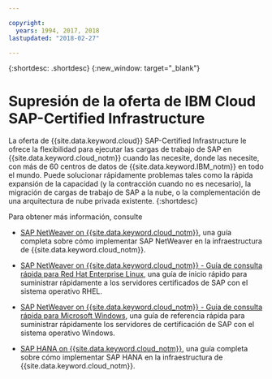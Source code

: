 ```yaml
---

copyright:
  years: 1994, 2017, 2018
lastupdated: "2018-02-27"

---
```


{:shortdesc: .shortdesc}
{:new_window: target="_blank"}

# Supresión de la oferta de IBM Cloud SAP-Certified Infrastructure

La oferta de {{site.data.keyword.cloud}} SAP-Certified Infrastructure le ofrece la flexibilidad para ejecutar las cargas de trabajo de SAP en {{site.data.keyword.cloud_notm}} cuando las necesite, donde las necesite, con más de 60 centros de datos de {{site.data.keyword.IBM_notm}} en todo el mundo. Puede solucionar rápidamente problemas tales como la rápida expansión de la capacidad (y la contracción cuando no es necesario), la migración de cargas de trabajo de SAP a la nube, o la complementación de una arquitectura de nube privada existente.
{:shortdesc}

Para obtener más información,
consulte 

  * [SAP NetWeaver on {{site.data.keyword.cloud_notm}}](https://console.bluemix.net/docs/infrastructure/sap-netweaver/sap-index.html#getting-started), una guía completa sobre cómo implementar SAP NetWeaver en la infraestructura de {{site.data.keyword.cloud_notm}}.
  * [SAP NetWeaver on {{site.data.keyword.cloud_notm}} - Guía de consulta rápida para Red Hat Enterprise Linux](https://console.bluemix.net/docs/infrastructure/sap-netweaver-rhel-qrg/rhel-index.html#getting-started), una guía de inicio rápido para suministrar rápidamente a los servidores certificados de SAP con el sistema operativo RHEL.
  * [SAP NetWeaver on {{site.data.keyword.cloud_notm}} - Guía de consulta rápida para Microsoft Windows](https://console.bluemix.net/docs/infrastructure/sap-netweaver-ms-qrg/ms-index.html#getting-started), una guía de referencia rápida para suministrar rápidamente los servidores de certificación de SAP con el sistema operativo Windows.
  
  * [SAP HANA on {{site.data.keyword.cloud_notm}}](https://console.bluemix.net/docs/infrastructure/sap-hana/hana-index.html#getting-started), una guía completa sobre cómo implementar SAP HANA en la infraestructura de {{site.data.keyword.cloud_notm}}.
